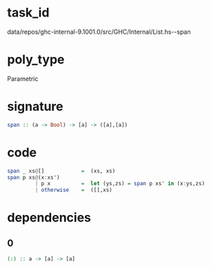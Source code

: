 
# task_id
data/repos/ghc-internal-9.1001.0/src/GHC/Internal/List.hs--span

# poly_type
Parametric

# signature
```haskell
span :: (a -> Bool) -> [a] -> ([a],[a])
```   

# code
```haskell
span _ xs@[]            =  (xs, xs)
span p xs@(x:xs')
         | p x          =  let (ys,zs) = span p xs' in (x:ys,zs)
         | otherwise    =  ([],xs)
```

# dependencies
## 0
```haskell
(:) :: a -> [a] -> [a]
```
